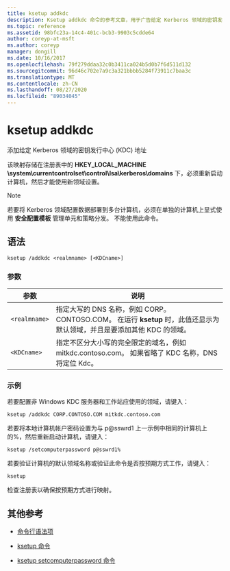 ```yaml
---
title: ksetup addkdc
description: Ksetup addkdc 命令的参考文章，用于广告给定 Kerberos 领域的密钥发行中心 (KDC) 地址。
ms.topic: reference
ms.assetid: 98bfc23a-14c4-401c-bcb3-9903c5cdde64
author: coreyp-at-msft
ms.author: coreyp
manager: dongill
ms.date: 10/16/2017
ms.openlocfilehash: 79f279ddaa32c0b3411ca024b5d0b7f6d511d132
ms.sourcegitcommit: 96d46c702e7a9c3a321bbbb5284f73911c7baa3c
ms.translationtype: MT
ms.contentlocale: zh-CN
ms.lasthandoff: 08/27/2020
ms.locfileid: "89034045"
---
```

# <a name="ksetup-addkdc"></a>ksetup addkdc

添加给定 Kerberos 领域的密钥发行中心 (KDC) 地址

该映射存储在注册表中的 **HKEY_LOCAL_MACHINE \system\currentcontrolset\control\lsa\kerberos\domains** 下，必须重新启动计算机，然后才能使用新领域设置。

> [!NOTE]
> 若要将 Kerberos 领域配置数据部署到多台计算机，必须在单独的计算机上显式使用 **安全配置模板** 管理单元和策略分发。 不能使用此命令。

## <a name="syntax"></a>语法

```
ksetup /addkdc <realmname> [<KDCname>]
```

### <a name="parameters"></a>参数

| 参数 | 说明 |
| --------- | ----------- |
| `<realmname>` | 指定大写的 DNS 名称，例如 CORP。CONTOSO.COM。 在运行 **ksetup** 时，此值还显示为默认领域，并且是要添加其他 KDC 的领域。 |
| `<KDCname>` | 指定不区分大小写的完全限定的域名，例如 mitkdc.contoso.com。 如果省略了 KDC 名称，DNS 将定位 Kdc。 |

### <a name="examples"></a>示例

若要配置非 Windows KDC 服务器和工作站应使用的领域，请键入：

```
ksetup /addkdc CORP.CONTOSO.COM mitkdc.contoso.com
```

若要将本地计算机帐户密码设置为与 p@sswrd1 上一示例中相同的计算机上的%，然后重新启动计算机，请键入：

```
ksetup /setcomputerpassword p@sswrd1%
```

若要验证计算机的默认领域名称或验证此命令是否按预期方式工作，请键入：

```
ksetup
```
检查注册表以确保按预期方式进行映射。

## <a name="additional-references"></a>其他参考

- [命令行语法项](command-line-syntax-key.md)

- [ksetup 命令](ksetup.md)

- [ksetup setcomputerpassword 命令](ksetup-setcomputerpassword.md)
